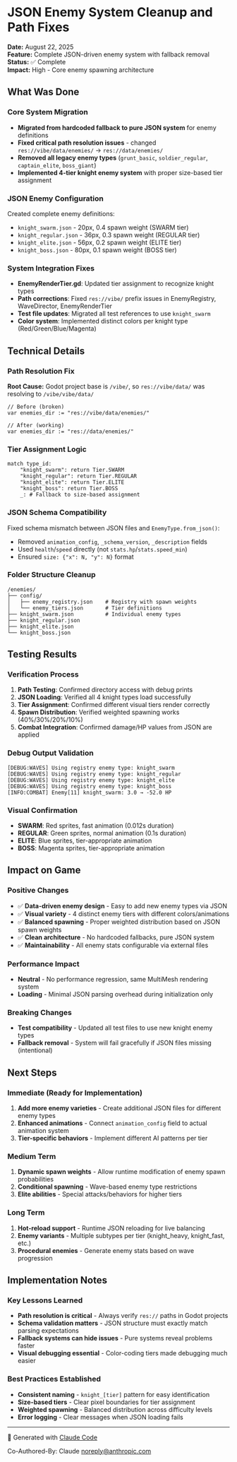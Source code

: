 # JSON Enemy System Cleanup and Path Fixes

**Date:** August 22, 2025  
**Feature:** Complete JSON-driven enemy system with fallback removal  
**Status:** ✅ Complete  
**Impact:** High - Core enemy spawning architecture

## What Was Done

### Core System Migration
- **Migrated from hardcoded fallback to pure JSON system** for enemy definitions
- **Fixed critical path resolution issues** - changed `res://vibe/data/enemies/` → `res://data/enemies/`
- **Removed all legacy enemy types** (`grunt_basic`, `soldier_regular`, `captain_elite`, `boss_giant`)
- **Implemented 4-tier knight enemy system** with proper size-based tier assignment

### JSON Enemy Configuration
Created complete enemy definitions:
- `knight_swarm.json` - 20px, 0.4 spawn weight (SWARM tier)
- `knight_regular.json` - 36px, 0.3 spawn weight (REGULAR tier) 
- `knight_elite.json` - 56px, 0.2 spawn weight (ELITE tier)
- `knight_boss.json` - 80px, 0.1 spawn weight (BOSS tier)

### System Integration Fixes
- **EnemyRenderTier.gd**: Updated tier assignment to recognize knight types
- **Path corrections**: Fixed `res://vibe/` prefix issues in EnemyRegistry, WaveDirector, EnemyRenderTier
- **Test file updates**: Migrated all test references to use `knight_swarm`
- **Color system**: Implemented distinct colors per knight type (Red/Green/Blue/Magenta)

## Technical Details

### Path Resolution Fix
**Root Cause:** Godot project base is `/vibe/`, so `res://vibe/data/` was resolving to `/vibe/vibe/data/`
```gdscript
// Before (broken)
var enemies_dir := "res://vibe/data/enemies/"

// After (working)  
var enemies_dir := "res://data/enemies/"
```

### Tier Assignment Logic
```gdscript
match type_id:
    "knight_swarm": return Tier.SWARM
    "knight_regular": return Tier.REGULAR  
    "knight_elite": return Tier.ELITE
    "knight_boss": return Tier.BOSS
    _: # Fallback to size-based assignment
```

### JSON Schema Compatibility
Fixed schema mismatch between JSON files and `EnemyType.from_json()`:
- Removed `animation_config`, `_schema_version`, `_description` fields
- Used `health`/`speed` directly (not `stats.hp`/`stats.speed_min`)
- Ensured `size: {"x": N, "y": N}` format

### Folder Structure Cleanup
```
/enemies/
├── config/
│   ├── enemy_registry.json    # Registry with spawn weights
│   └── enemy_tiers.json       # Tier definitions  
├── knight_swarm.json          # Individual enemy types
├── knight_regular.json
├── knight_elite.json
└── knight_boss.json
```

## Testing Results

### Verification Process
1. **Path Testing**: Confirmed directory access with debug prints
2. **JSON Loading**: Verified all 4 knight types load successfully  
3. **Tier Assignment**: Confirmed different visual tiers render correctly
4. **Spawn Distribution**: Verified weighted spawning works (40%/30%/20%/10%)
5. **Combat Integration**: Confirmed damage/HP values from JSON are applied

### Debug Output Validation
```
[DEBUG:WAVES] Using registry enemy type: knight_swarm
[DEBUG:WAVES] Using registry enemy type: knight_regular  
[DEBUG:WAVES] Using registry enemy type: knight_elite
[DEBUG:WAVES] Using registry enemy type: knight_boss
[INFO:COMBAT] Enemy[11] knight_swarm: 3.0 → -52.0 HP
```

### Visual Confirmation
- **SWARM**: Red sprites, fast animation (0.012s duration)
- **REGULAR**: Green sprites, normal animation (0.1s duration)
- **ELITE**: Blue sprites, tier-appropriate animation
- **BOSS**: Magenta sprites, tier-appropriate animation

## Impact on Game

### Positive Changes
- ✅ **Data-driven enemy design** - Easy to add new enemy types via JSON
- ✅ **Visual variety** - 4 distinct enemy tiers with different colors/animations
- ✅ **Balanced spawning** - Proper weighted distribution based on JSON spawn weights
- ✅ **Clean architecture** - No hardcoded fallbacks, pure JSON system
- ✅ **Maintainability** - All enemy stats configurable via external files

### Performance Impact
- **Neutral** - No performance regression, same MultiMesh rendering system
- **Loading** - Minimal JSON parsing overhead during initialization only

### Breaking Changes
- **Test compatibility** - Updated all test files to use new knight enemy types
- **Fallback removal** - System will fail gracefully if JSON files missing (intentional)

## Next Steps

### Immediate (Ready for Implementation)
1. **Add more enemy varieties** - Create additional JSON files for different enemy types
2. **Enhanced animations** - Connect `animation_config` field to actual animation system
3. **Tier-specific behaviors** - Implement different AI patterns per tier

### Medium Term
1. **Dynamic spawn weights** - Allow runtime modification of enemy spawn probabilities
2. **Conditional spawning** - Wave-based enemy type restrictions
3. **Elite abilities** - Special attacks/behaviors for higher tiers

### Long Term
1. **Hot-reload support** - Runtime JSON reloading for live balancing
2. **Enemy variants** - Multiple subtypes per tier (knight_heavy, knight_fast, etc.)
3. **Procedural enemies** - Generate enemy stats based on wave progression

## Implementation Notes

### Key Lessons Learned
- **Path resolution is critical** - Always verify `res://` paths in Godot projects
- **Schema validation matters** - JSON structure must exactly match parsing expectations  
- **Fallback systems can hide issues** - Pure systems reveal problems faster
- **Visual debugging essential** - Color-coding tiers made debugging much easier

### Best Practices Established
- **Consistent naming** - `knight_[tier]` pattern for easy identification
- **Size-based tiers** - Clear pixel boundaries for tier assignment
- **Weighted spawning** - Balanced distribution across difficulty levels
- **Error logging** - Clear messages when JSON loading fails

---
🤖 Generated with [Claude Code](https://claude.ai/code)

Co-Authored-By: Claude <noreply@anthropic.com>